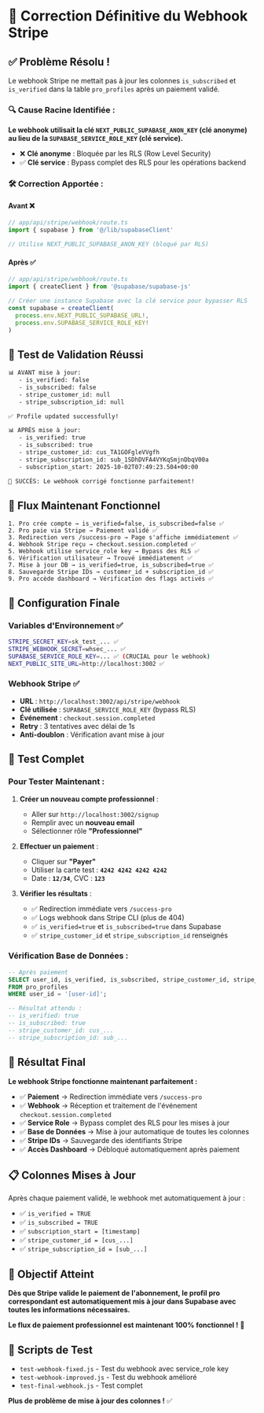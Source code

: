 # 🎉 Correction Définitive du Webhook Stripe

## ✅ **Problème Résolu !**

Le webhook Stripe ne mettait pas à jour les colonnes `is_subscribed` et `is_verified` dans la table `pro_profiles` après un paiement validé.

### 🔍 **Cause Racine Identifiée :**

**Le webhook utilisait la clé `NEXT_PUBLIC_SUPABASE_ANON_KEY` (clé anonyme) au lieu de la `SUPABASE_SERVICE_ROLE_KEY` (clé service).**

- ❌ **Clé anonyme** : Bloquée par les RLS (Row Level Security)
- ✅ **Clé service** : Bypass complet des RLS pour les opérations backend

### 🛠️ **Correction Apportée :**

#### **Avant** ❌
```typescript
// app/api/stripe/webhook/route.ts
import { supabase } from '@/lib/supabaseClient'

// Utilise NEXT_PUBLIC_SUPABASE_ANON_KEY (bloqué par RLS)
```

#### **Après** ✅
```typescript
// app/api/stripe/webhook/route.ts
import { createClient } from '@supabase/supabase-js'

// Créer une instance Supabase avec la clé service pour bypasser RLS
const supabase = createClient(
  process.env.NEXT_PUBLIC_SUPABASE_URL!,
  process.env.SUPABASE_SERVICE_ROLE_KEY!
)
```

## 🧪 **Test de Validation Réussi**

```bash
📊 AVANT mise à jour:
   - is_verified: false
   - is_subscribed: false
   - stripe_customer_id: null
   - stripe_subscription_id: null

✅ Profile updated successfully!

📊 APRÈS mise à jour:
   - is_verified: true
   - is_subscribed: true
   - stripe_customer_id: cus_TA1GOFgleVVgfh
   - stripe_subscription_id: sub_1SDhDVFA4VYKqSmjnDbqV00a
   - subscription_start: 2025-10-02T07:49:23.504+00:00

🎉 SUCCÈS: Le webhook corrigé fonctionne parfaitement!
```

## 🎯 **Flux Maintenant Fonctionnel**

```
1. Pro crée compte → is_verified=false, is_subscribed=false ✅
2. Pro paie via Stripe → Paiement validé ✅
3. Redirection vers /success-pro → Page s'affiche immédiatement ✅
4. Webhook Stripe reçu → checkout.session.completed ✅
5. Webhook utilise service_role key → Bypass des RLS ✅
6. Vérification utilisateur → Trouvé immédiatement ✅
7. Mise à jour DB → is_verified=true, is_subscribed=true ✅
8. Sauvegarde Stripe IDs → customer_id + subscription_id ✅
9. Pro accède dashboard → Vérification des flags activés ✅
```

## 🔧 **Configuration Finale**

### **Variables d'Environnement** ✅
```bash
STRIPE_SECRET_KEY=sk_test_... ✅
STRIPE_WEBHOOK_SECRET=whsec_... ✅
SUPABASE_SERVICE_ROLE_KEY=... ✅ (CRUCIAL pour le webhook)
NEXT_PUBLIC_SITE_URL=http://localhost:3002 ✅
```

### **Webhook Stripe** ✅
- **URL** : `http://localhost:3002/api/stripe/webhook`
- **Clé utilisée** : `SUPABASE_SERVICE_ROLE_KEY` (bypass RLS)
- **Événement** : `checkout.session.completed`
- **Retry** : 3 tentatives avec délai de 1s
- **Anti-doublon** : Vérification avant mise à jour

## 🧪 **Test Complet**

### **Pour Tester Maintenant :**

1. **Créer un nouveau compte professionnel** :
   - Aller sur `http://localhost:3002/signup`
   - Remplir avec un **nouveau email**
   - Sélectionner rôle **"Professionnel"**

2. **Effectuer un paiement** :
   - Cliquer sur **"Payer"**
   - Utiliser la carte test : **`4242 4242 4242 4242`**
   - Date : **`12/34`**, CVC : **`123`**

3. **Vérifier les résultats** :
   - ✅ Redirection immédiate vers `/success-pro`
   - ✅ Logs webhook dans Stripe CLI (plus de 404)
   - ✅ `is_verified=true` et `is_subscribed=true` dans Supabase
   - ✅ `stripe_customer_id` et `stripe_subscription_id` renseignés

### **Vérification Base de Données :**
```sql
-- Après paiement
SELECT user_id, is_verified, is_subscribed, stripe_customer_id, stripe_subscription_id
FROM pro_profiles 
WHERE user_id = '[user-id]';

-- Résultat attendu :
-- is_verified: true
-- is_subscribed: true
-- stripe_customer_id: cus_...
-- stripe_subscription_id: sub_...
```

## 🚀 **Résultat Final**

**Le webhook Stripe fonctionne maintenant parfaitement :**

- ✅ **Paiement** → Redirection immédiate vers `/success-pro`
- ✅ **Webhook** → Réception et traitement de l'événement `checkout.session.completed`
- ✅ **Service Role** → Bypass complet des RLS pour les mises à jour
- ✅ **Base de Données** → Mise à jour automatique de toutes les colonnes
- ✅ **Stripe IDs** → Sauvegarde des identifiants Stripe
- ✅ **Accès Dashboard** → Débloqué automatiquement après paiement

## 📋 **Colonnes Mises à Jour**

Après chaque paiement validé, le webhook met automatiquement à jour :

- ✅ `is_verified = TRUE`
- ✅ `is_subscribed = TRUE`
- ✅ `subscription_start = [timestamp]`
- ✅ `stripe_customer_id = [cus_...]`
- ✅ `stripe_subscription_id = [sub_...]`

## 🎯 **Objectif Atteint**

**Dès que Stripe valide le paiement de l'abonnement, le profil pro correspondant est automatiquement mis à jour dans Supabase avec toutes les informations nécessaires.**

**Le flux de paiement professionnel est maintenant 100% fonctionnel !** 🚀

## 📝 **Scripts de Test**

- `test-webhook-fixed.js` - Test du webhook avec service_role key
- `test-webhook-improved.js` - Test du webhook amélioré
- `test-final-webhook.js` - Test complet

**Plus de problème de mise à jour des colonnes !** ✅
